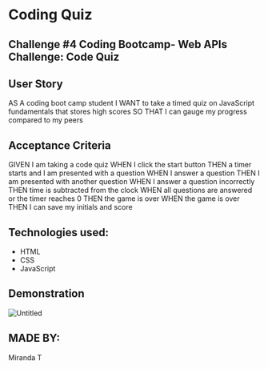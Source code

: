 # Coding Quiz

## Challenge #4 Coding Bootcamp- Web APIs Challenge: Code Quiz

## User Story
AS A coding boot camp student
I WANT to take a timed quiz on JavaScript fundamentals that stores high scores
SO THAT I can gauge my progress compared to my peers

## Acceptance Criteria
GIVEN I am taking a code quiz
WHEN I click the start button
THEN a timer starts and I am presented with a question
WHEN I answer a question
THEN I am presented with another question
WHEN I answer a question incorrectly
THEN time is subtracted from the clock
WHEN all questions are answered or the timer reaches 0
THEN the game is over
WHEN the game is over
THEN I can save my initials and score

## Technologies used:
* HTML
* CSS
* JavaScript

## Demonstration 
![Untitled](https://user-images.githubusercontent.com/88161424/140429443-7bce6a4d-d83b-4292-b96e-d3b10234df7a.png)

## MADE BY:
Miranda T

